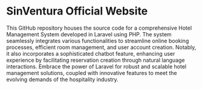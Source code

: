 # SinVentura Official Website
This GitHub repository houses the source code for a comprehensive Hotel Management System developed in Laravel using PHP. The system seamlessly integrates various functionalities to streamline online booking processes, efficient room management, and user account creation. Notably, it also incorporates a sophisticated chatbot feature, enhancing user experience by facilitating reservation creation through natural language interactions. Embrace the power of Laravel for robust and scalable hotel management solutions, coupled with innovative features to meet the evolving demands of the hospitality industry.
